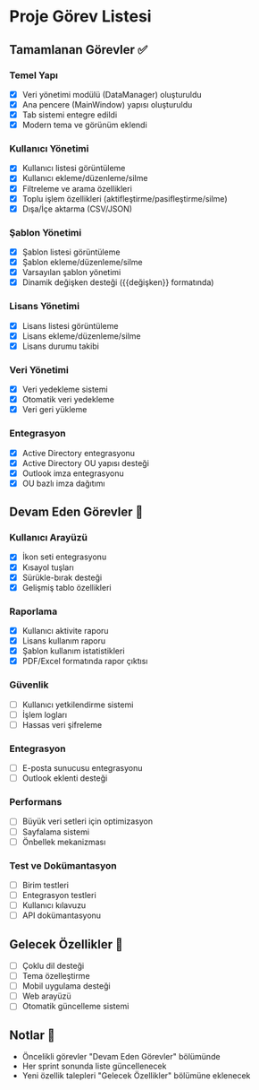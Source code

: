 # Proje Görev Listesi

## Tamamlanan Görevler ✅

### Temel Yapı
- [x] Veri yönetimi modülü (DataManager) oluşturuldu
- [x] Ana pencere (MainWindow) yapısı oluşturuldu
- [x] Tab sistemi entegre edildi
- [x] Modern tema ve görünüm eklendi

### Kullanıcı Yönetimi
- [x] Kullanıcı listesi görüntüleme
- [x] Kullanıcı ekleme/düzenleme/silme
- [x] Filtreleme ve arama özellikleri
- [x] Toplu işlem özellikleri (aktifleştirme/pasifleştirme/silme)
- [x] Dışa/İçe aktarma (CSV/JSON)

### Şablon Yönetimi
- [x] Şablon listesi görüntüleme
- [x] Şablon ekleme/düzenleme/silme
- [x] Varsayılan şablon yönetimi
- [x] Dinamik değişken desteği ({{değişken}} formatında)

### Lisans Yönetimi
- [x] Lisans listesi görüntüleme
- [x] Lisans ekleme/düzenleme/silme
- [x] Lisans durumu takibi

### Veri Yönetimi
- [x] Veri yedekleme sistemi
- [x] Otomatik veri yedekleme
- [x] Veri geri yükleme

### Entegrasyon
- [x] Active Directory entegrasyonu
- [x] Active Directory OU yapısı desteği
- [x] Outlook imza entegrasyonu
- [x] OU bazlı imza dağıtımı

## Devam Eden Görevler 🚧

### Kullanıcı Arayüzü
- [x] İkon seti entegrasyonu
- [x] Kısayol tuşları
- [x] Sürükle-bırak desteği
- [x] Gelişmiş tablo özellikleri

### Raporlama
- [x] Kullanıcı aktivite raporu
- [x] Lisans kullanım raporu
- [x] Şablon kullanım istatistikleri
- [x] PDF/Excel formatında rapor çıktısı

### Güvenlik
- [ ] Kullanıcı yetkilendirme sistemi
- [ ] İşlem logları
- [ ] Hassas veri şifreleme

### Entegrasyon
- [ ] E-posta sunucusu entegrasyonu
- [ ] Outlook eklenti desteği

### Performans
- [ ] Büyük veri setleri için optimizasyon
- [ ] Sayfalama sistemi
- [ ] Önbellek mekanizması

### Test ve Dokümantasyon
- [ ] Birim testleri
- [ ] Entegrasyon testleri
- [ ] Kullanıcı kılavuzu
- [ ] API dokümantasyonu

## Gelecek Özellikler 🎯
- [ ] Çoklu dil desteği
- [ ] Tema özelleştirme
- [ ] Mobil uygulama desteği
- [ ] Web arayüzü
- [ ] Otomatik güncelleme sistemi

## Notlar 📝
- Öncelikli görevler "Devam Eden Görevler" bölümünde
- Her sprint sonunda liste güncellenecek
- Yeni özellik talepleri "Gelecek Özellikler" bölümüne eklenecek 